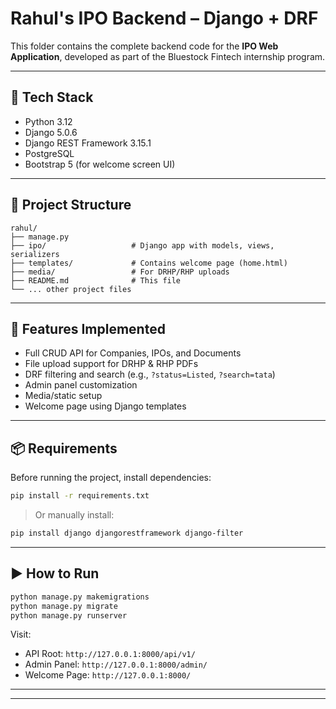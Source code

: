 # Rahul's IPO Backend – Django + DRF

This folder contains the complete backend code for the **IPO Web Application**, developed as part of the Bluestock Fintech internship program.

---

## 🔧 Tech Stack

- Python 3.12  
- Django 5.0.6  
- Django REST Framework 3.15.1  
- PostgreSQL  
- Bootstrap 5 (for welcome screen UI)

---

## 📁 Project Structure

```
rahul/
├── manage.py
├── ipo/                   # Django app with models, views, serializers
├── templates/             # Contains welcome page (home.html)
├── media/                 # For DRHP/RHP uploads
├── README.md              # This file
└── ... other project files
```

---

## 🚀 Features Implemented

- Full CRUD API for Companies, IPOs, and Documents
- File upload support for DRHP & RHP PDFs
- DRF filtering and search (e.g., `?status=Listed`, `?search=tata`)
- Admin panel customization
- Media/static setup
- Welcome page using Django templates

---

## 📦 Requirements

Before running the project, install dependencies:

```bash
pip install -r requirements.txt
```

> Or manually install:
```bash
pip install django djangorestframework django-filter
```

---

## ▶️ How to Run

```bash
python manage.py makemigrations
python manage.py migrate
python manage.py runserver
```

Visit:
- API Root: `http://127.0.0.1:8000/api/v1/`
- Admin Panel: `http://127.0.0.1:8000/admin/`
- Welcome Page: `http://127.0.0.1:8000/`

---



---

